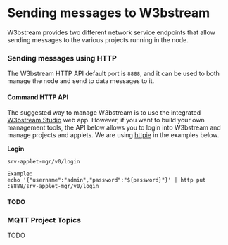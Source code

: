 # Sending messages to W3bstream

W3bstream provides two different network service endpoints that allow sending messages to the various projects running in the node.

### Sending messages using HTTP

The W3bstream HTTP API default port is `8888`, and it can be used to both manage the node and send to data messages to it.&#x20;

#### Command HTTP API

The suggested way to manage W3bstream is to use the integrated [W3bstream Studio](../get-started/w3bstream-studio/) web app. However, if you want to build your own management tools, the API below allows you to login into W3bstream and manage projects and applets. We are using [httpie](https://httpie.io) in the examples below.

**Login**

```
srv-applet-mgr/v0/login

Example:
echo '{"username":"admin","password":"${password}"}' | http put :8888/srv-applet-mgr/v0/login
```

#### TODO

### MQTT Project Topics

TODO
